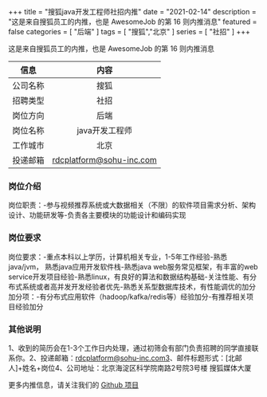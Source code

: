 +++
title = "搜狐java开发工程师社招内推"
date = "2021-02-14"
description = "这是来自搜狐员工的内推，也是 AwesomeJob 的第 16 则内推消息"
featured = false
categories = [
    "后端"
]
tags = [
    "搜狐","北京"
]
series = [
    "社招"
]
+++

这是来自搜狐员工的内推，也是 AwesomeJob 的第 16 则内推消息
<!--more-->

| 信息 | 内容 |
| :-----:| :----: |
| 公司名称 | 搜狐 |
| 招聘类型 | 社招 |
| 岗位方向 | 后端 |
| 岗位名称 | java开发工程师 |
| 工作城市 | 北京 |
| 投递邮箱 | rdcplatform@sohu-inc.com |

### 岗位介绍

岗位职责：-参与视频推荐系统或大数据相关（不限）的软件项目需求分析、架构设计、功能研发等-负责各主要模块的功能设计和编码实现

### 岗位要求

岗位要求：-重点本科以上学历，计算机相关专业，1-5年工作经验-熟悉java/jvm， 熟悉java应用开发软件栈-熟悉java web服务常见框架，有丰富的web service开发项目经验-熟悉linux，有良好的算法和数据结构基础-关注性能、有分布式系统或者高并发开发经验者优先-熟悉关系型数据库技术，有性能调优的加分加分项：-有分布式应用软件（hadoop/kafka/redis等）经验加分-有推荐相关项目经验加分

### 其他说明

1、收到的简历会在1-3个工作日内处理，通过初筛会有部门负责招聘的同学直接联系你。2、投递邮箱：rdcplatform@sohu-inc.com3、邮件标题形式：[北邮人]+姓名+岗位4、公司地址：北京海淀区科学院南路2号院3号楼 搜狐媒体大厦

更多内推信息，请关注我们的 [Github 项目](https://github.com/Dikea/AwesomeJob)

